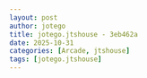 ```yaml
---
layout: post
author: jotego
title: jotego.jtshouse - 3eb462a
date: 2025-10-31
categories: [Arcade, jtshouse]
tags: [jotego.jtshouse]
---
```


